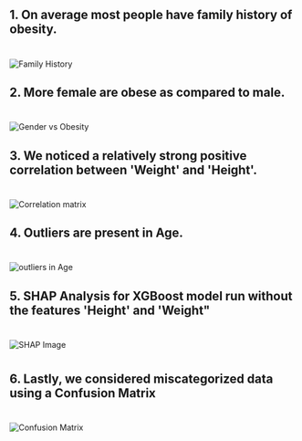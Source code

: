 ## 1. On average most people have family history of obesity.
#
#
![Family History](https://github.com/user-attachments/assets/a5e1bdff-a80e-41d7-8cca-38b8bbf8d9cc)


## 2. More female are obese as compared to male.
#
#
![Gender vs Obesity](https://github.com/user-attachments/assets/0666269d-74db-433b-9b94-e08ea66fec30)



## 3. We noticed a relatively strong positive correlation between 'Weight' and 'Height'.
#
#
![Correlation matrix](https://github.com/user-attachments/assets/48b10866-b695-413f-ac2b-420bbb871b09)



## 4. Outliers are present in Age.
#
#

![outliers in Age](https://github.com/user-attachments/assets/3fdbe520-826c-4075-b5c3-e334260876db)



## 5. SHAP Analysis for XGBoost model run without the features 'Height' and 'Weight"
#
#
![SHAP Image](https://github.com/user-attachments/assets/b3a20c7e-23c5-455d-a773-a24a3b697c6f)


#
## 6. Lastly, we considered miscategorized data using a **Confusion Matrix**
#
#
![Confusion Matrix](image-7.png)
